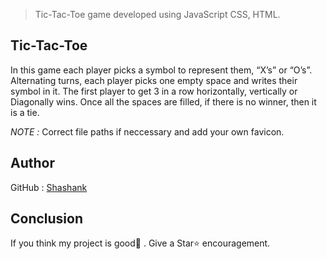 > Tic-Tac-Toe game developed using JavaScript CSS, HTML.


## Tic-Tac-Toe

  In this game each player picks a symbol to represent them, “X’s” or “O’s”.
  Alternating turns, each player picks one empty space and writes their symbol in it.
  The first player to get 3 in a row horizontally, vertically or Diagonally wins.
  Once all the spaces are filled, if there is no winner, then it is a tie.


*NOTE :* Correct file paths if neccessary and add your own favicon.


## Author

GitHub : [Shashank](https://github.com/ShashankCode1)

## Conclusion

If you think my project is good👏 . Give a Star⭐ encouragement.
